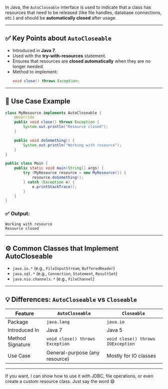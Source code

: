 In Java, the `AutoCloseable` interface is used to indicate that a class has resources that need to be released (like file handles, database connections, etc.) and should be **automatically closed** after usage.

---

## ✅ **Key Points about `AutoCloseable`**

- Introduced in **Java 7**.
- Used with the **try-with-resources** statement.
- Ensures that resources are **closed automatically** when they are no longer needed.
- Method to implement:  
  ```java
  void close() throws Exception;
  ```

---

## 🔧 **Use Case Example**

```java
class MyResource implements AutoCloseable {
    @Override
    public void close() throws Exception {
        System.out.println("Resource closed");
    }

    public void doSomething() {
        System.out.println("Working with resource");
    }
}

public class Main {
    public static void main(String[] args) {
        try (MyResource resource = new MyResource()) {
            resource.doSomething();
        } catch (Exception e) {
            e.printStackTrace();
        }
    }
}
```

### ✅ Output:
```
Working with resource
Resource closed
```

---

## ⚙️ **Common Classes that Implement AutoCloseable**

- `java.io.*` (e.g., `FileInputStream`, `BufferedReader`)
- `java.sql.*` (e.g., `Connection`, `Statement`, `ResultSet`)
- `java.nio.channels.*` (e.g., `FileChannel`)

---

## 💡 Differences: `AutoCloseable` vs `Closeable`

| Feature             | `AutoCloseable`                         | `Closeable`                        |
|---------------------|------------------------------------------|------------------------------------|
| Package             | `java.lang`                              | `java.io`                          |
| Introduced In       | Java 7                                   | Java 5                             |
| Method Signature    | `void close() throws Exception`          | `void close() throws IOException` |
| Use Case            | General-purpose (any resource)           | Mostly for IO classes              |

---

If you want, I can show how to use it with JDBC, file operations, or even create a custom resource class. Just say the word 😄
